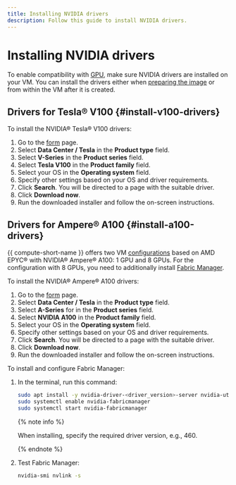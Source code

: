 ```yaml
---
title: Installing NVIDIA drivers
description: Follow this guide to install NVIDIA drivers.
---
```


# Installing NVIDIA drivers


To enable compatibility with [GPU](../../concepts/gpus.md), make sure NVIDIA drivers are installed on your VM. You can install the drivers either when [preparing the image](../image-create/custom-image.md) or from within the VM after it is created.

## Drivers for Tesla® V100 {#install-v100-drivers}

To install the NVIDIA® Tesla® V100 drivers:

1. Go to the [form](https://www.nvidia.com/download/index.aspx) page.
1. Select **Data Center / Tesla** in the **Product type** field.
1. Select **V-Series** in the **Product series** field.
1. Select **Tesla V100** in the **Product family** field.
1. Select your OS in the **Operating system** field.
1. Specify other settings based on your OS and driver requirements.
1. Click **Search**. You will be directed to a page with the suitable driver.
1. Click **Download now**.
1. Run the downloaded installer and follow the on-screen instructions.

## Drivers for Ampere® A100 {#install-a100-drivers}

{{ compute-short-name }} offers two VM [configurations](../../concepts/gpus.md#config) based on AMD EPYC® with NVIDIA® Ampere® A100: 1 GPU and 8 GPUs. For the configuration with 8 GPUs, you need to additionally install [Fabric Manager](https://docs.nvidia.com/datacenter/tesla/fabric-manager-user-guide/index.html).

To install the NVIDIA® Ampere® A100 drivers:

1. Go to the [form](https://www.nvidia.com/download/index.aspx) page.
1. Select **Data Center / Tesla** in the **Product type** field.
1. Select **A-Series** for in the **Product series** field.
1. Select **NVIDIA A100** in the **Product family** field.
1. Select your OS in the **Operating system** field.
1. Specify other settings based on your OS and driver requirements.
1. Click **Search**. You will be directed to a page with the suitable driver.
1. Click **Download now**.
1. Run the downloaded installer and follow the on-screen instructions.

To install and configure Fabric Manager:

1. In the terminal, run this command:

   ```bash
   sudo apt install -y nvidia-driver-<driver_version>-server nvidia-utils-<driver_version>-server nvidia-fabricmanager-<driver_version>
   sudo systemctl enable nvidia-fabricmanager
   sudo systemctl start nvidia-fabricmanager
   ```

   {% note info %}

   When installing, specify the required driver version, e.g., 460.

   {% endnote %}

1. Test Fabric Manager:

   ```bash
   nvidia-smi nvlink -s
   ```
